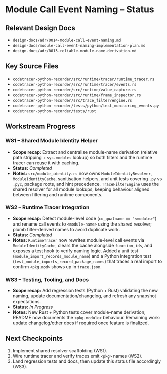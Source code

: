 # Module Call Event Naming – Status

## Relevant Design Docs
- `design-docs/adr/0014-module-call-event-naming.md`
- `design-docs/module-call-event-naming-implementation-plan.md`
- `design-docs/adr/0013-reliable-module-name-derivation.md`

## Key Source Files
- `codetracer-python-recorder/src/runtime/tracer/runtime_tracer.rs`
- `codetracer-python-recorder/src/runtime/tracer/events.rs`
- `codetracer-python-recorder/src/runtime/value_capture.rs`
- `codetracer-python-recorder/src/runtime/frame_inspector.rs`
- `codetracer-python-recorder/src/trace_filter/engine.rs`
- `codetracer-python-recorder/tests/python/test_monitoring_events.py`
- `codetracer-python-recorder/tests/rust`

## Workstream Progress

### WS1 – Shared Module Identity Helper
- **Scope recap:** Extract and centralise module-name derivation (relative path stripping + `sys.modules` lookup) so both filters and the runtime tracer can reuse it with caching.
- **Status:** _Completed_
- **Notes:** `src/module_identity.rs` now owns `ModuleIdentityResolver`, `ModuleIdentityCache`, sanitisation helpers, and unit tests covering `.py` vs `.pyc`, package roots, and hint precedence. `TraceFilterEngine` uses the shared resolver for all module lookups, keeping behaviour aligned between filtering and runtime components.

### WS2 – Runtime Tracer Integration
- **Scope recap:** Detect module-level code (`co_qualname == "<module>"`) and rename call events to `<module-name>` using the shared resolver; plumb filter-derived names to avoid duplicate work.
- **Status:** _Completed_
- **Notes:** `RuntimeTracer` now rewrites module-level call events via `ModuleIdentityCache`, clears the cache alongside `function_ids`, and exposes a test hook to verify naming logic. Added a unit test (`module_import_records_module_name`) and a Python integration test (`test_module_imports_record_package_names`) that traces a real import to confirm `<pkg.mod>` shows up in `trace.json`.

### WS3 – Testing, Tooling, and Docs
- **Scope recap:** Add regression tests (Python + Rust) validating the new naming, update documentation/changelog, and refresh any snapshot expectations.
- **Status:** _In Progress_
- **Notes:** New Rust + Python tests cover module-name derivation; README now documents the `<pkg.module>` behaviour. Remaining work: update changelog/other docs if required once feature is finalized.

## Next Checkpoints
1. Implement shared resolver scaffolding (WS1).
2. Wire runtime tracer and verify traces emit `<pkg>` names (WS2).
3. Land regression tests and docs, then update this status file accordingly (WS3).
